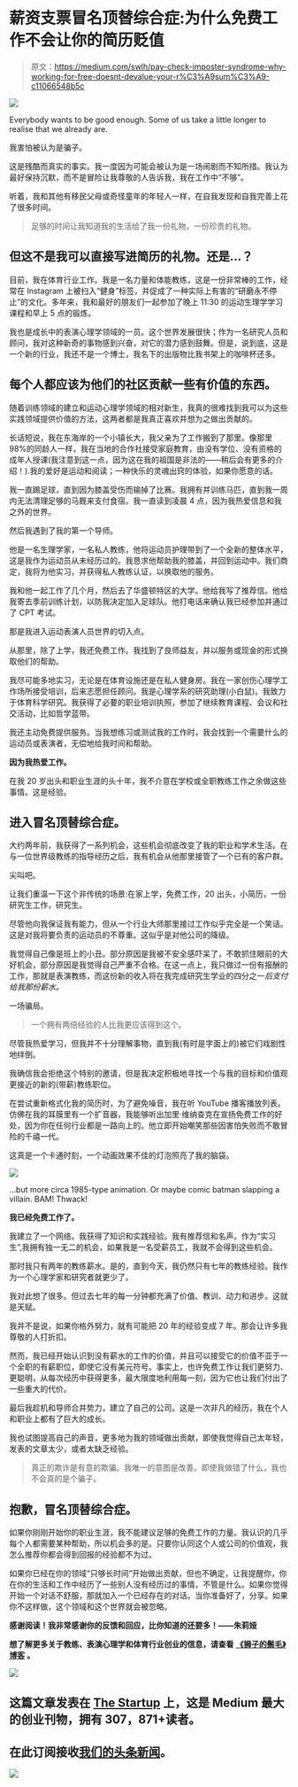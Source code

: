 # 薪资支票冒名顶替综合症:为什么免费工作不会让你的简历贬值

> 原文：<https://medium.com/swlh/pay-check-imposter-syndrome-why-working-for-free-doesnt-devalue-your-r%C3%A9sum%C3%A9-c11066548b5c>

![](img/a22edf60472326af6d9ec5e0d30a916d.png)

Everybody wants to be good enough. Some of us take a little longer to realise that we already are.

我害怕被认为是骗子。

这是残酷而真实的事实。我一度因为可能会被认为是一场闹剧而不知所措。我认为最好保持沉默，而不是冒险让我尊敬的人告诉我，我在工作中“不够”。

听着，我和其他有移民父母或奇怪童年的年轻人一样，在自我发现和自我完善上花了很多时间。

> 足够的时间让我知道我的生活给了我一份礼物，一份珍贵的礼物。

## **但这不是我可以直接写进简历的礼物。还是…？**

目前，我在体育行业工作。我是一名力量和体能教练，这是一份非常棒的工作，经常在 Instagram 上被扫入“健身”标签，并促成了一种实际上有害的“研磨永不停止”的文化。多年来，我和最好的朋友们一起参加了晚上 11:30 的运动生理学学习课程和早上 5 点的锻炼。

我也是成长中的表演心理学领域的一员。这个世界发展很快；作为一名研究人员和顾问，我对这种新奇的事物感到兴奋，对它的潜力感到鼓舞。但是，说到底，这是一个新的行业，我还不是一个博士，我名下的出版物比我书架上的咖啡杯还多。

## **每个人都应该为他们的社区贡献一些有价值的东西。**

随着训练领域的建立和运动心理学领域的相对新生，我真的很难找到我可以为这些实践领域提供价值的方法，这两者都是我真正喜欢并想为之做出贡献的。

长话短说，我在东海岸的一个小镇长大，我父亲为了工作搬到了那里。像那里 98%的同龄人一样，我在当地的合作社接受家庭教育，由没有学位、没有资格的成年人授课(我注意到这一点，因为这在我的祖国是非法的——稍后会有更多的介绍！).我的爱好是运动和阅读；一种快乐的灵魂出窍的体验，如果你愿意的话。

我一直踢足球，直到因为膝盖受伤而输掉了比赛。我拥有并训练马匹，直到我一周内无法清理足够的马厩来支付食宿。我一直读到凌晨 4 点，因为我热爱信息和我之外的世界。

然后我遇到了我的第一个导师。

他是一名生理学家，一名私人教练，他将运动员护理带到了一个全新的整体水平，这是我作为运动员从未经历过的。我恳求他帮助我的膝盖，并回到运动中。我们商定，我将为他实习，并获得私人教练认证，以换取他的服务。

我和他一起工作了几个月，然后去了华盛顿特区的大学。他给我写了推荐信。他给我寄去季前训练计划，以防我决定加入足球队。他打电话来确认我已经参加并通过了 CPT 考试。

那是我进入运动表演人员世界的切入点。

从那里，除了上学，我还免费工作。我找到了良师益友，并以服务或现金的形式换取他们的帮助。

我尽可能多地实习，无论是在体育设施还是在私人健身房。我在一家创伤心理学工作场所接受培训，后来志愿担任顾问。我是心理学系的研究助理(小白鼠)。我致力于体育科学研究。我获得了必要的职业培训执照，参加了继续教育课程、会议和社交活动，比如哲学蓝带。

我还主动免费提供服务。当我想练习或测试我的工作时，我会找到一个需要什么的运动员或表演者，无偿地给我时间和帮助。

**因为我热爱工作。**

在我 20 岁出头和职业生涯的头十年，我不介意在学校或全职教练工作之余做这些事情。这是经验。

## **进入冒名顶替综合症。**

大约两年前，我获得了一系列机会，这些机会彻底改变了我的职业和学术生活。在与一位世界级教练的指导经历之后，我有机会从他那里接管了一个已有的客户群。

尖叫吧。

让我们重温一下这个非传统的场景:在家上学，免费工作，20 出头，小简历，一份研究生工作，研究生。

尽管他向我保证我有能力，但从一个行业大师那里接过工作似乎完全是一个笑话。这是对我将要负责的运动员的不尊重。这似乎是对他公司的降级。

我觉得自己像是班上的小丑。部分原因是我被不安全感吓呆了，不敢抓住眼前的大好机会，部分原因是我觉得自己严重不合格。在这一点上，我只做过一份有报酬的工作，那就是表演教练，而这份新的收入将在我完成研究生学业的四分之一*后支付给我那份薪水。*

一场骗局。

> 一个拥有两倍经验的人比我更应该得到这个。

尽管我热爱学习，但我并不十分理解事物，直到我(有时是字面上的)被它们戏剧性地绊倒。

我确信我会拒绝这个特别的邀请，但是我决定积极地寻找一个与我的目标和价值观更接近的新的(带薪)教练职位。

在尝试重新格式化我的简历时，为了避免噪音，我在听 YouTube 播客播放列表。仿佛在我的耳膜里有一个扩音器，我能够听出加里·维纳查克在宣扬免费工作的好处，因为你在任何行业都是一路向上的。他立即开始嘲笑那些因害怕失败而不敢冒险的千禧一代。

这真是一个卡通时刻，一个动画效果不佳的灯泡照亮了我的脑袋。

![](img/506f6a7810c2c2408d0d19a4c61dc831.png)

…but more circa 1985-type animation. Or maybe comic batman slapping a villain. BAM! Thwack!

**我已经免费工作了。**

我建立了一个网络。我获得了知识和实践经验。我有推荐信和名声。作为“实习生”,我拥有独一无二的机会，如果我是一名受薪员工，我就不会得到这些机会。

那时我只有两年的教练薪水。是的，直到今天，我仍然只有七年的教练经验。我作为一个心理学家和研究者就更少了。

我对此想了很多。但过去七年的每一分钟都充满了价值、教训、动力和进步。这就是天赋。

我并不是说，如果你格外努力，就有可能把 20 年的经验变成 7 年。那会让许多我尊敬的人打折扣。

然而，我已经开始认识到没有薪水的工作的价值，并且可以接受它的价值不亚于一个全职的有薪职位，即使它没有美元符号。事实上，也许免费工作让我们更努力、更聪明，从每次经历中获得更多，最大限度地利用每一刻，因为它也让我们付出了一些重大的代价。

最后我趁机和导师合并势力，建立了自己的公司。这是一次非凡的经历，我在个人和职业上都有了巨大的成长。

我也试图提高自己的声音，更多地为我的领域做出贡献，即使我觉得自己太年轻，发表的文章太少，或者太缺乏经验。

> 真正的欺诈是有意的欺骗。我唯一的意图是改善。即使我做错了什么，我也不会真的是个骗子。

## **抱歉，冒名顶替综合症。**

如果你刚刚开始你的职业生涯，我不能建议足够的免费工作的力量。我认识的几乎每个人都需要某种帮助，所以机会多的是。只要你认同这个人或公司的价值观，我怎么推荐你都会得到回报的经验都不为过。

如果你已经在你的领域“只够长时间”开始做出贡献，但也不确定，让我提醒你，你在你的生活和工作中经历了一些别人没有经历过的事情，不管是什么。如果你觉得开始一个对话不舒服，那就加入一个已经存在的对话。当你准备好了，分享。如果你不这样做，这个领域和这个世界就会被忽略。

**感谢阅读！我非常感谢你的反馈和回应，比你知道的还要多！——朱莉娅**

**想了解更多关于教练、表演心理学和体育行业创业的信息，请查看** [**《狮子的鬃毛》博客**](http://www.whitelionperformance.com/blog) **。**

[![](img/308a8d84fb9b2fab43d66c117fcc4bb4.png)](https://medium.com/swlh)

## 这篇文章发表在 [The Startup](https://medium.com/swlh) 上，这是 Medium 最大的创业刊物，拥有 307，871+读者。

## 在此订阅接收[我们的头条新闻](http://growthsupply.com/the-startup-newsletter/)。

[![](img/b0164736ea17a63403e660de5dedf91a.png)](https://medium.com/swlh)